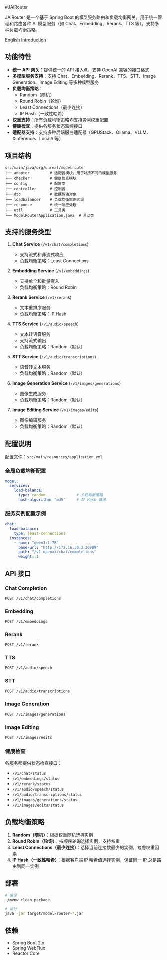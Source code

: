 #JAiRouter

JAiRouter 是一个基于 Spring Boot 的模型服务路由和负载均衡网关，用于统一管理和路由各种 AI 模型服务（如 Chat、Embedding、Rerank、TTS 等），支持多种负载均衡策略。

[English Introduction](README-EN.md)
## 功能特性

- **统一 API 网关**：提供统一的 API 接入点，支持 OpenAI 兼容的接口格式
- **多模型服务支持**：支持 Chat、Embedding、Rerank、TTS、STT、Image Generation、Image Editing 等多种模型服务
- **负载均衡策略**：
    - Random（随机）
    - Round Robin（轮询）
    - Least Connections（最少连接）
    - IP Hash（一致性哈希）
- **权重支持**：所有负载均衡策略均支持实例权重配置
- **健康检查**：提供各服务状态监控接口
- **适配器支持**：支持多种后端服务适配器（GPUStack、Ollama、VLLM、Xinference、LocalAI等）

## 项目结构

```
src/main/java/org/unreal/modelrouter
├── adapter         # 适配器模块，用于对接不同的模型服务
├── checker         # 健康检查模块
├── config          # 配置类
├── controller      # 控制器
├── dto             # 数据传输对象
├── loadbalancer    # 负载均衡策略实现
├── response        # 统一响应处理
├── util            # 工具类
└── ModelRouterApplication.java  # 启动类
```

## 支持的服务类型

1. **Chat Service** (`/v1/chat/completions`)
    - 支持流式和非流式响应
    - 负载均衡策略：Least Connections

2. **Embedding Service** (`/v1/embeddings`)
    - 支持单个和批量嵌入
    - 负载均衡策略：Round Robin

3. **Rerank Service** (`/v1/rerank`)
    - 文本重排序服务
    - 负载均衡策略：IP Hash

4. **TTS Service** (`/v1/audio/speech`)
    - 文本转语音服务
    - 支持流式输出
    - 负载均衡策略：Random（默认）

5. **STT Service** (`/v1/audio/transcriptions`)
    - 语音转文本服务
    - 负载均衡策略：Random（默认）

6. **Image Generation Service** (`/v1/images/generations`)
    - 图像生成服务
    - 负载均衡策略：Random（默认）

7. **Image Editing Service** (`/v1/images/edits`)
    - 图像编辑服务
    - 负载均衡策略：Random（默认）

## 配置说明

配置文件：`src/main/resources/application.yml`

### 全局负载均衡配置

```yaml
model:
  services:
    load-balance:
      type: random              # 负载均衡策略
      hash-algorithm: "md5"     # IP Hash 算法
```

### 服务实例配置示例

```yaml
chat:
  load-balance:
    type: least-connections
  instances:
    - name: "qwen3:1.7B"
      base-url: "http://172.16.30.2:30909"
      path: "/v1-openai/chat/completions"
      weight: 1
```

## API 接口

### Chat Completion
```bash
POST /v1/chat/completions
```

### Embedding
```bash
POST /v1/embeddings
```

### Rerank
```bash
POST /v1/rerank
```

### TTS
```bash
POST /v1/audio/speech
```

### STT
```bash
POST /v1/audio/transcriptions
```

### Image Generation
```bash
POST /v1/images/generations
```

### Image Editing
```bash
POST /v1/images/edits
```

### 健康检查
各服务都提供状态检查接口：
- `/v1/chat/status`
- `/v1/embeddings/status`
- `/v1/rerank/status`
- `/v1/audio/speech/status`
- `/v1/audio/transcriptions/status`
- `/v1/images/generations/status`
- `/v1/images/edits/status`

## 负载均衡策略

1. **Random（随机）**：根据权重随机选择实例
2. **Round Robin（轮询）**：按顺序轮询选择实例，支持权重
3. **Least Connections（最少连接）**：选择当前连接数最少的实例，考虑权重因素
4. **IP Hash（一致性哈希）**：根据客户端 IP 哈希值选择实例，保证同一 IP 总是路由到同一实例

## 部署

```bash
# 编译
./mvnw clean package

# 运行
java -jar target/model-router-*.jar
```

## 依赖

- Spring Boot 2.x
- Spring WebFlux
- Reactor Core
